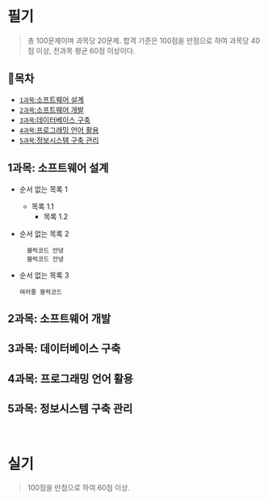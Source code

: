 # 필기
> 총 100문제이며 과목당 20문제. 합격 기준은 100점을 만점으로 하여 과목당 40점 이상, 전과목 평균 60점 이상이다.

## 🚩목차
- [`1과목`:소프트웨어 설계](#1과목-소프트웨어-설계)
- [`2과목`:소프트웨어 개발](#2과목-소프트웨어-개발)
- [`3과목`:데이터베이스 구축](#3과목-데이터베이스-구축)
- [`4과목`:프로그래밍 언어 활용](#4과목-프로그래밍-언어-활용)
- [`5과목`:정보시스템 구축 관리](#5과목-정보시스템-구축-관리)

## 1과목: 소프트웨어 설계
- 순서 없는 목록 1
    - 목록 1.1
        - 목록 1.2
- 순서 없는 목록 2
  
        블럭코드 안녕
        블럭코드 안녕

- 순서 없는 목록 3
    ```
    여러줄 블럭코드
    ```
        
          
## 2과목: 소프트웨어 개발

## 3과목: 데이터베이스 구축

## 4과목: 프로그래밍 언어 활용

## 5과목: 정보시스템 구축 관리

<br>

# 실기
> 100점을 만점으로 하여 60점 이상.
